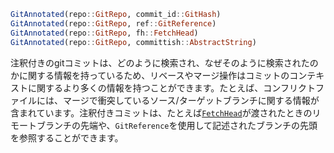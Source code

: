 ```julia
GitAnnotated(repo::GitRepo, commit_id::GitHash)
GitAnnotated(repo::GitRepo, ref::GitReference)
GitAnnotated(repo::GitRepo, fh::FetchHead)
GitAnnotated(repo::GitRepo, committish::AbstractString)
```

注釈付きのgitコミットは、どのように検索され、なぜそのように検索されたのかに関する情報を持っているため、リベースやマージ操作はコミットのコンテキストに関するより多くの情報を持つことができます。たとえば、コンフリクトファイルには、マージで衝突しているソース/ターゲットブランチに関する情報が含まれています。注釈付きコミットは、たとえば[`FetchHead`](@ref)が渡されたときのリモートブランチの先端や、`GitReference`を使用して記述されたブランチの先頭を参照することができます。
